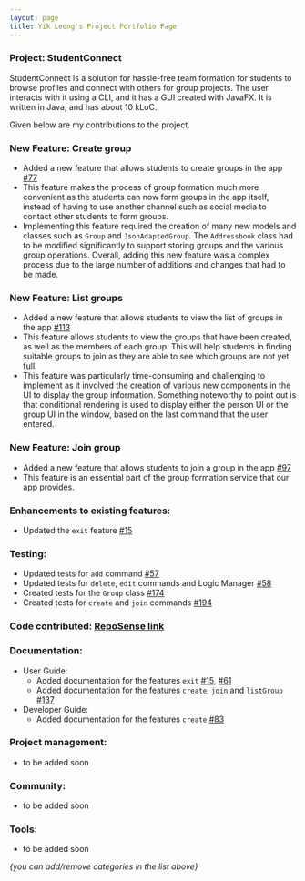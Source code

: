 ```yaml
---
layout: page
title: Yik Leong's Project Portfolio Page
---
```


### Project: StudentConnect

StudentConnect is a solution for hassle-free team formation for students to browse profiles and connect with others for group projects. The user interacts with it using a CLI, and it has a GUI created with JavaFX. It is written in Java, and has about 10 kLoC.

Given below are my contributions to the project.

### New Feature: Create group
* Added a new feature that allows students to create groups in the app [\#77](https://github.com/AY2324S1-CS2103T-F12-2/tp/pull/77)
* This feature makes the process of group formation much more convenient as the students can now form groups in the app itself, instead of having to use another channel such as social media to contact other students to form groups.
* Implementing this feature required the creation of many new models and classes such as `Group` and `JsonAdaptedGroup`. The `Addressbook` class had to be modified significantly to support storing groups and the various group operations. Overall, adding this new feature was a complex process due to the large number of additions and changes that had to be made.

### New Feature: List groups
* Added a new feature that allows students to view the list of groups in the app [\#113](https://github.com/AY2324S1-CS2103T-F12-2/tp/pull/113)
* This feature allows students to view the groups that have been created, as well as the members of each group. This will help students in finding suitable groups to join as they are able to see which groups are not yet full.
* This feature was particularly time-consuming and challenging to implement as it involved the creation of various new components in the UI to display the group information. Something noteworthy to point out is that conditional rendering is used to display either the person UI or the group UI in the window, based on the last command that the user entered.

### New Feature: Join group
* Added a new feature that allows students to join a group in the app [\#97](https://github.com/AY2324S1-CS2103T-F12-2/tp/pull/97)
* This feature is an essential part of the group formation service that our app provides.

### Enhancements to existing features:
* Updated the `exit` feature [\#15](https://github.com/AY2324S1-CS2103T-F12-2/tp/pull/15)

### Testing:
* Updated tests for `add` command [\#57](https://github.com/AY2324S1-CS2103T-F12-2/tp/pull/57)
* Updated tests for `delete`, `edit` commands and Logic Manager [\#58](https://github.com/AY2324S1-CS2103T-F12-2/tp/pull/58)
* Created tests for the `Group` class [\#174](https://github.com/AY2324S1-CS2103T-F12-2/tp/pull/174)
* Created tests for `create` and `join` commands [\#194](https://github.com/AY2324S1-CS2103T-F12-2/tp/pull/194)


### Code contributed: [RepoSense link](https://nus-cs2103-ay2324s1.github.io/tp-dashboard/?search=bearypop&breakdown=true)
    
### Documentation:
* User Guide:
    * Added documentation for the features `exit` [\#15](https://github.com/AY2324S1-CS2103T-F12-2/tp/pull/15), [\#61](https://github.com/AY2324S1-CS2103T-F12-2/tp/pull/61)
    * Added documentation for the features `create`, `join` and `listGroup` [\#137](https://github.com/AY2324S1-CS2103T-F12-2/tp/pull/137)
* Developer Guide:
    * Added documentation for the features `create` [\#83](https://github.com/AY2324S1-CS2103T-F12-2/tp/pull/83)


### Project management:
* to be added soon

### Community:
* to be added soon

### Tools:
* to be added soon

_{you can add/remove categories in the list above}_
